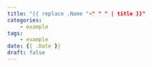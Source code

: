 ```yaml
---
title: "{{ replace .Name "-" " " | title }}"
categories:
    - example
tags:
    - example
date: {{ .Date }}
draft: false
---
```


